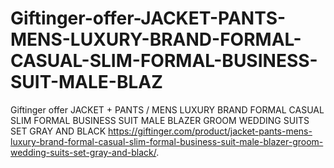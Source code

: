 # Giftinger-offer-JACKET-PANTS-MENS-LUXURY-BRAND-FORMAL-CASUAL-SLIM-FORMAL-BUSINESS-SUIT-MALE-BLAZ
Giftinger offer JACKET + PANTS / MENS LUXURY BRAND FORMAL CASUAL SLIM FORMAL BUSINESS SUIT MALE BLAZER GROOM WEDDING SUITS SET GRAY AND BLACK https://giftinger.com/product/jacket-pants-mens-luxury-brand-formal-casual-slim-formal-business-suit-male-blazer-groom-wedding-suits-set-gray-and-black/.
